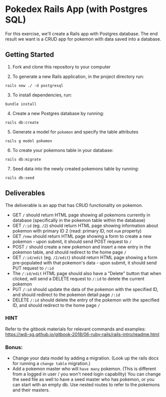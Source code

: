 # Pokedex Rails App (with Postgres SQL)

For this exercise, we'll create a Rails app with Postgres database. The end result we want is a CRUD app for pokemon with data saved into a database.

## Getting Started

1. Fork and clone this repository to your computer

2. To generate a new Rails application, in the project directory run:
```
rails new ./ -d postgresql
```
3. To install dependencies, run:
```
bundle install
```
4. Create a new Postgres database by running:
```
rails db:create
```
5. Generate a model for `pokemon` and specify the table attributes
```
rails g model pokemon
```
6. To create your pokemons table in your database:
```
rails db:migrate
```
7. Seed data into the newly created pokemons table by running:
```
rails db:seed
```

## Deliverables

The deliverable is an app that has CRUD functionality on pokemon.

* GET `/` should return HTML page showing all pokemons currently in database (specifically in the pokemon table within the database)
* GET `/:id` (eg. `/2`) should return HTML page showing information about pokemon with primary ID 2 (read: primary ID, not `num` property)
* GET `/new` should return HTML page showing a form to create a new pokemon - upon submit, it should send POST request to `/`
* POST `/` should create a new pokemon and insert a new entry in the pokemon table, and should redirect to the home page `/`
* GET `/:id/edit` (eg. `/2/edit`) should return HTML page showing a form pre-populated with that pokemon's data - upon submit, it should send PUT request to `/:id`
* The `/:id/edit` HTML page should also have a "Delete" button that when clicked, will send a DELETE request to `/:id` to delete the current pokemon
* PUT `/:id` should update the data of the pokemon with the specified ID, and should redirect to the pokemon detail page `/:id`
* DELETE `/:id` should delete the entry of the pokemon with the specified ID, and should redirect to the home page `/`

### HINT

Refer to the gitbook materials for relevant commands and examples: https://wdi-sg.github.io/gitbook-2018/06-ruby-rails/rails-intro/readme.html

### Bonus:
- Change your data model by adding a migration. (Look up the rails docs for running a `change table` migration.)
- Add a pokemon master who will `have many` pokemon. (This is different from a logged in user / you won't need login capability)
You can change the seed file as well to have a seed master who has pokemon, or you can start with an empty db.
Use nested routes to refer to the pokemons and their masters.

